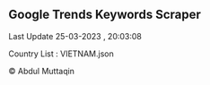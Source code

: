 

## Google Trends Keywords Scraper 
 
Last Update 25-03-2023 , 20:03:08

Country List :
VIETNAM.json



© Abdul Muttaqin 
